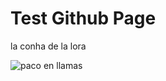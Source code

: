 # Test Github Page

la conha de la lora

![paco en llamas](https://2.bp.blogspot.com/_bubqIUFOGco/TQhYGeB-IwI/AAAAAAAABmw/-kQrcDD99MI/s1600/1203148263_f.jpg)

 